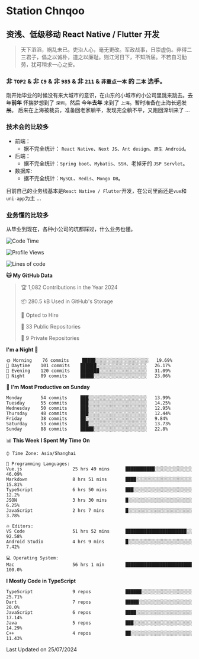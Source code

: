 # Station Chnqoo

## 资浅、低级移动 React Native / Flutter 开发

> 天下滔滔，祸乱未已。吏治人心，毫无更改。军政战事，日崇虚伪。非得二三君子，倡之以诚朴，道之以廉耻。则江河日下，不知所届。不若自习勤劳，犹可稍求一心之安。

### 非 `TOP2` & 非 `C9` & 非 `985` & 非 `211` & `非重点一本` 的 `二本` 选手。

刚开始毕业的时候没有来大城市的意识，在山东的小城市的小公司里跳来跳去。~~去年~~**前年** 怀揣梦想到了 `深圳`，然后 ~~今年~~**去年** 来到了 `上海`。~~暂时准备在上海长远发展~~。
后来在上海被裁员，准备回老家躺平，发现完全躺不平，又跑回深圳来了 ...

### 技术会的比较多

- 前端：
  - 据不完全统计： `React Native`、`Next JS`、`Ant design`、`原生 Android`。
- 后端：
  - 据不完全统计：`Spring boot`、`Mybatis`、`SSH`、老掉牙的 `JSP Servlet`。
- 数据库:
  - 据不完全统计：`MySQL`、`Redis`、`Mongo DB`。

目前自己的业务线基本是`React Native / Flutter`开发，在公司里面还是`vue`和`uni-app`为主 ...

### 业务懂的比较多

从毕业到现在，各种小公司的坑都踩过，什么业务也懂。

<!--START_SECTION:waka-->
![Code Time](http://img.shields.io/badge/Code%20Time-5%2C632%20hrs%2018%20mins-blue)

![Profile Views](http://img.shields.io/badge/Profile%20Views-1-blue)

![Lines of code](https://img.shields.io/badge/From%20Hello%20World%20I%27ve%20Written-277%20Thousand%20lines%20of%20code-blue)

**🐱 My GitHub Data** 

> 🏆 1,082 Contributions in the Year 2024
 > 
> 📦 280.5 kB Used in GitHub's Storage 
 > 
> 💼 Opted to Hire
 > 
> 📜 33 Public Repositories 
 > 
> 🔑 9 Private Repositories  
 > 
**I'm a Night 🦉** 

```text
🌞 Morning    76 commits     █████░░░░░░░░░░░░░░░░░░░░   19.69% 
🌆 Daytime    101 commits    ██████░░░░░░░░░░░░░░░░░░░   26.17% 
🌃 Evening    120 commits    ███████░░░░░░░░░░░░░░░░░░   31.09% 
🌙 Night      89 commits     █████░░░░░░░░░░░░░░░░░░░░   23.06%

```
📅 **I'm Most Productive on Sunday** 

```text
Monday       54 commits     ███░░░░░░░░░░░░░░░░░░░░░░   13.99% 
Tuesday      55 commits     ███░░░░░░░░░░░░░░░░░░░░░░   14.25% 
Wednesday    50 commits     ███░░░░░░░░░░░░░░░░░░░░░░   12.95% 
Thursday     48 commits     ███░░░░░░░░░░░░░░░░░░░░░░   12.44% 
Friday       38 commits     ██░░░░░░░░░░░░░░░░░░░░░░░   9.84% 
Saturday     53 commits     ███░░░░░░░░░░░░░░░░░░░░░░   13.73% 
Sunday       88 commits     █████░░░░░░░░░░░░░░░░░░░░   22.8%

```


📊 **This Week I Spent My Time On** 

```text
⌚︎ Time Zone: Asia/Shanghai

💬 Programming Languages: 
Vue.js                   25 hrs 49 mins      ███████████░░░░░░░░░░░░░░   46.09% 
Markdown                 8 hrs 51 mins       ████░░░░░░░░░░░░░░░░░░░░░   15.81% 
TypeScript               6 hrs 50 mins       ███░░░░░░░░░░░░░░░░░░░░░░   12.2% 
JSON                     3 hrs 30 mins       █░░░░░░░░░░░░░░░░░░░░░░░░   6.25% 
JavaScript               2 hrs 7 mins        █░░░░░░░░░░░░░░░░░░░░░░░░   3.78%

🔥 Editors: 
VS Code                  51 hrs 52 mins      ███████████████████████░░   92.58% 
Android Studio           4 hrs 9 mins        █░░░░░░░░░░░░░░░░░░░░░░░░   7.42%

💻 Operating System: 
Mac                      56 hrs 1 min        █████████████████████████   100.0%

```

**I Mostly Code in TypeScript** 

```text
TypeScript               9 repos             ██████░░░░░░░░░░░░░░░░░░░   25.71% 
Dart                     7 repos             █████░░░░░░░░░░░░░░░░░░░░   20.0% 
JavaScript               6 repos             ████░░░░░░░░░░░░░░░░░░░░░   17.14% 
Java                     5 repos             ███░░░░░░░░░░░░░░░░░░░░░░   14.29% 
C++                      4 repos             ██░░░░░░░░░░░░░░░░░░░░░░░   11.43%

```



 Last Updated on 25/07/2024
<!--END_SECTION:waka-->

<!---
ChenqiaoStation/ChenqiaoStation is a ✨ special ✨ repository because its `README.md` (this file) appears on your GitHub profile.
You can click the Preview link to take a look at your changes.
--->
